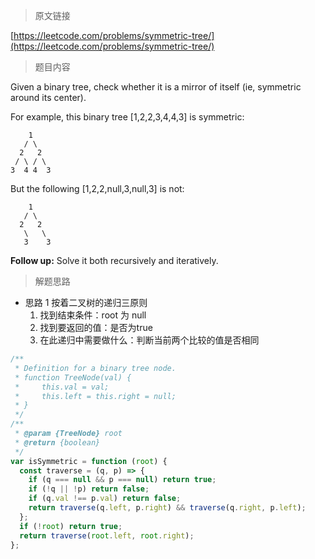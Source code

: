 <!--
 * @Author: FBB
 * @Date: 2020-04-20 15:00:52
 * @LastEditors: FBB
 * @LastEditTime: 2020-04-20 17:35:36
 * @Description:
 -->

> 原文链接

[https://leetcode.com/problems/symmetric-tree/](https://leetcode.com/problems/symmetric-tree/)

> 题目内容

Given a binary tree, check whether it is a mirror of itself (ie, symmetric around its center).

For example, this binary tree [1,2,2,3,4,4,3] is symmetric:

```
    1
   / \
  2   2
 / \ / \
3  4 4  3
```

But the following [1,2,2,null,3,null,3] is not:

```
    1
   / \
  2   2
   \   \
   3    3
```

**Follow up:** Solve it both recursively and iteratively.

> 解题思路

- 思路 1
  按着二叉树的递归三原则
  1. 找到结束条件：root 为 null
  2. 找到要返回的值：是否为true
  3. 在此递归中需要做什么：判断当前两个比较的值是否相同

```js
/**
 * Definition for a binary tree node.
 * function TreeNode(val) {
 *     this.val = val;
 *     this.left = this.right = null;
 * }
 */
/**
 * @param {TreeNode} root
 * @return {boolean}
 */
var isSymmetric = function (root) {
  const traverse = (q, p) => {
    if (q === null && p === null) return true;
    if (!q || !p) return false;
    if (q.val !== p.val) return false;
    return traverse(q.left, p.right) && traverse(q.right, p.left);
  };
  if (!root) return true;
  return traverse(root.left, root.right);
};
```
